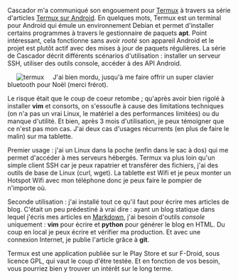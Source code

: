 <!-- title: Termux pour quoi faire ? -->
<!-- categories: GNU/Linux Mobilité -->
<!-- tag: planet -->

Cascador m'a communiqué son engouement pour [Termux](https://termux.com) à
travers sa série d'articles [Termux sur
Android](https://www.blog-libre.org/serie/termux-sur-android).<!-- more --> En quelques
mots, Termux est un terminal pour Android qui émule un environnement Debian et
permet d'installer certains programmes à travers le gestionnaire de paquets
**apt**. Point intéressant, cela fonctionne sans avoir *rooté* son appareil
Android et le projet est plutôt actif avec des mises à jour de paquets
régulières. La série de Cascador décrit différents scénarios d'utilisation :
installer un serveur SSH, utiliser des outils console, accéder à des API
Android. 

<img src="/images/2017/termux-esynic.jpg" alt="termux" style="margin: 0px 20px;
float:left;" />J'ai bien mordu, jusqu'à me faire offrir un super clavier
bluetooth pour Noël (merci frérot).

Le risque était que le coup de coeur retombe ; qu'après avoir
bien rigolé à installer **vim** et consorts, on s'essoufle à cause des
limitations techniques (on n'a pas un vrai Linux, le matériel a des
performances limitées) ou du manque d'utilité. Et bien, après 3 mois
d'utilisation, je peux témoigner que ce n'est pas mon cas. J'ai deux cas
d'usages récurrents (en plus de faire le malin) sur ma tablette. 

Premier usage : j'ai un Linux dans la poche (enfin dans le sac à dos) qui me
permet d'accéder à mes serveurs hébergés. Termux va plus loin qu'un simple
client SSH car je peux rapatrier et transférer des fichiers, j'ai des outils de
base de Linux (curl, wget). La tablette est Wifi et je peux monter un Hotspot
Wifi avec mon téléphone donc je peux faire le pompier de n'importe où.

Seconde utilisation : j'ai installé tout ce qu'il faut pour écrire mes articles
de blog. C'était un peu prédestiné à vrai dire : ayant un blog statique dans
lequel j'écris mes articles en
[Markdown](https://daringfireball.net/projects/markdown), j'ai besoin d'outils
*console* uniquement : **vim** pour écrire et **python** pour générer le blog
en HTML. Du coup en local je peux écrire et vérifier ma production. Et avec une
connexion Internet, je publie l'article grâce à **git**.

Termux est une application publiée sur le Play Store et sur F-Droid, sous
licence GPL, qui vaut le coup d'être testée. Et en fonction de vos besoin, vous
pourriez bien y trouver un intérêt sur le long terme. 



